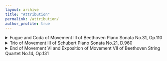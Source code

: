 ```yaml
---
layout: archive
title: "Attribution"
permalink: /attribution/
author_profile: true
---
```


<details>
  <summary>Fugue and Coda of Movement III of Beethoven Piano Sonata No.31, Op.110 </summary>
  <video src="https://zengruihan.github.io/media/Beethoven Op.110 Movement 3.mp4" controls width="500"></video>
  
  Music: “Piano Sonata No. 31 in A♭ major, Op. 110” by Ludwig van Beethoven – performance by Paul Pitman. [Source](https://musopen.org/music/7277-piano-sonata-no-21-in-b-flat-major-d-960/). Licensed under [CC PDM 1.0](https://creativecommons.org/publicdomain/mark/1.0/deed.en?utm_source=chatgpt.com)
  
Score: [Source](https://musopen.org/music/56-piano-sonata-no-31-in-a-flat-major-op-110/), Licensed under [CC PDM 1.0](https://creativecommons.org/publicdomain/mark/1.0/deed.en?utm_source=chatgpt.com)
  
</details>

<details>
  <summary>Trio of Movement III of Schubert Piano Sonata No.21, D.960 </summary>
  <video src="https://zengruihan.github.io/media/Schubert D.960 Movement 3.mp4" controls width="500"></video>
  
  Music: “Piano Sonata in B-flat major, D.960” by Franz Schubert – performance by Paul Pitman. [Source](https://musopen.org/music/56-piano-sonata-no-31-in-a-flat-major-op-110/). Licensed under [CC PDM 1.0](https://creativecommons.org/publicdomain/mark/1.0/deed.en?utm_source=chatgpt.com)
  
  Score: [Source](https://imslp.org/wiki/Piano_Sonata_in_B-flat_major,_D.960_(Schubert,_Franz)), edited by Karl Paulsson (b. 1936) Licensed under [CC BY-SA 3.0](https://creativecommons.org/licenses/by-sa/3.0/)
</details>

<details>
  <summary>End of Movement VI and Exposition of Movement VII of Beethoven String Quartet No.14, Op.131 </summary>
  <video src="https://zengruihan.github.io/media/Beethoven Op.131 Movement 6 & 7.mp4" controls width="500"></video>
  
  Music: “Beethoven String Quartet no. 14 in C-sharp minor, Op. 131” by Ludwig van Beethoven – performance by Orion Quartet. [Source](https://musopen.org/music/2622-string-quartet-no-14-in-c-sharp-minor-op-131/). Licensed under [CC BY-NC-ND 3.0](https://creativecommons.org/licenses/by-nc-nd/3.0/)
  
  Score: [Source](https://imslp.org/wiki/String_Quartet_No.14,_Op.131_(Beethoven,_Ludwig_van)), edited by Gory Licensed under [CC BY 3.0](https://creativecommons.org/licenses/by/3.0/)
</details>


